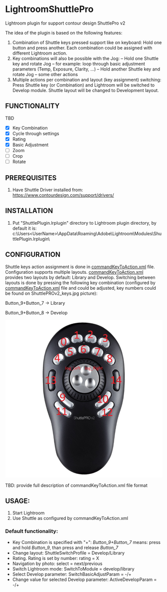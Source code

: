 # LightroomShuttlePro
Lightroom plugin for support contour design ShuttlePro v2

The idea of the plugin is based on the following features:
1. Combination of Shuttle keys pressed support like on keyboard: Hold one button and press another. Each combination could be assigned with different Lightroom action.
2. Key combinations will also be possible with the Jog:
 – Hold one Shuttle key and rotate Jog – for example: loop through basic adjustment parameters (Temp, Exposure, Clarity, …)
 – Hold another Shuttle key and rotate Jog – some other actions
3. Multiple actions per combination and layout (key assignment) switching:
Press Shuttle key (or Combination) and Lightroom will be switched to Develop module. Shuttle layout will be changed to Development layout.


## FUNCTIONALITY

TBD
- [x] Key Combination
- [x] Cycle through settings 
- [x] Rating
- [x] Basic Adjustment
- [ ] Zoom
- [ ] Crop
- [ ] Rotate

## PREREQUISITES
1. Have Shuttle Driver installed from: https://www.contourdesign.com/support/drivers/

## INSTALLATION

1. Put "ShuttlePlugin.lrplugin" directory to Lightroom plugin directory, by default it is: c:\Users\<UserName>\AppData\Roaming\Adobe\Lightroom\Modules\ShuttlePlugin.lrplugin\

## CONFIGURATION

Shuttle keys action assignment is done in [commandKeyToAction.xml](ShuttlePlugin.lrplugin/commandKeyToAction.xml) file.
Configuration supports multiple layouts. [commandKeyToAction.xml](ShuttlePlugin.lrplugin/commandKeyToAction.xml) provides two layouts by default: Library and Develop.
Switching between layouts is done by pressing the following key combination (configured by [commandKeyToAction.xml](ShuttlePlugin.lrplugin/commandKeyToAction.xml) file and could be adjusted, key numbers could be found on ShuttlePROv2_keys.jpg picture): 

Button_9+Button_7 -> Library

Button_9+Button_8 -> Develop

![Key numbers](./ShuttlePROv2_keys.jpg)

TBD: provide full description of commandKeyToAction.xml file format

## USAGE:

1. Start Lightroom
2. Use Shuttle as configured by commandKeyToAction.xml

### Default functionality:
- Key Combination is specified with "+": *Button_9+Button_7* means: press and hold *Button_9*, than press and release *Button_7*
- Change layout: ShuttleSwitchProfile = Develop/Library
- Rating. Rating is set by number: rating = X
- Navigation by photo: select = next/previous
- Switch Lightroom mode: SwitchToModule = develop/library
- Select Develop parameter: SwitchBasicAdjustParam = -/+
- Change value for selected Develop parameter: ActiveDevelopParam = -/+